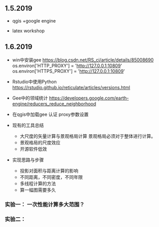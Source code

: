 ## 1.5.2019
* qgis +google engine

* latex workshop

## 1.6.2019

* win中安装gee
https://blog.csdn.net/RS_cj/article/details/85008690
os.environ['HTTP_PROXY'] = 'http://127.0.0.1:10809'
os.environ['HTTPS_PROXY'] = 'http://127.0.0.1:10809'

* Rstudio中使用Python
https://rstudio.github.io/reticulate/articles/versions.html

* Gee中的领域统计
https://developers.google.com/earth-engine/reducers_reduce_neighborhood

* 在qgis中加载gee
认证
proxy参数设置

* 现有的工具总结
    * 大尺度的矢量计算与景观格局计算
        景观格局必须对于整体进行计算。
    * 景观格局的尺度效应
    * 开源软件低效

* 实现思路与步骤
    * 投影对面积与距离计算的影响
    * 不同距离，不同密度，不同年限
    * 多线程计算的方法
    * 算一幅图需要多久

### 实验一： 一次性能计算多大范围？

### 实验二： 